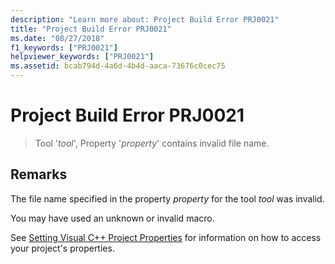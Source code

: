 ```yaml
---
description: "Learn more about: Project Build Error PRJ0021"
title: "Project Build Error PRJ0021"
ms.date: "08/27/2018"
f1_keywords: ["PRJ0021"]
helpviewer_keywords: ["PRJ0021"]
ms.assetid: bcab794d-4a6d-4b4d-aaca-73676c0cec75
---
```

# Project Build Error PRJ0021

> Tool '*tool*', Property '*property*' contains invalid file name.

## Remarks

The file name specified in the property *property* for the tool *tool* was invalid.

You may have used an unknown or invalid macro.

See [Setting Visual C++ Project Properties](../../build/working-with-project-properties.md) for information on how to access your project's properties.
